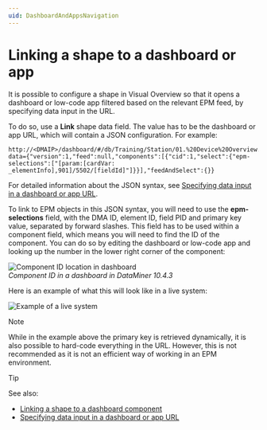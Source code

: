 ```yaml
---
uid: DashboardAndAppsNavigation
---
```


# Linking a shape to a dashboard or app

It is possible to configure a shape in Visual Overview so that it opens a dashboard or low-code app filtered based on the relevant EPM feed, by specifying data input in the URL.

To do so, use a **Link** shape data field. The value has to be the dashboard or app URL, which will contain a JSON configuration. For example:

```text
http://<DMAIP>/dashboard/#/db/Training/Station/01.%20Device%20Overview.dmadb?data={"version":1,"feed":null,"components":[{"cid":1,"select":{"epm-selections":["[param:[cardVar: _elementInfo],901]/5502/[fieldId]"]}}],"feedAndSelect":{}}
```

For detailed information about the JSON syntax, see [Specifying data input in a dashboard or app URL](xref:Specifying_data_input_in_a_URL).

To link to EPM objects in this JSON syntax, you will need to use the **epm-selections** field, with the DMA ID, element ID, field PID and primary key value, separated by forward slashes. This field has to be used within a component field, which means you will need to find the ID of the component. You can do so by editing the dashboard or low-code app and looking up the number in the lower right corner of the component:

![Component ID location in dashboard](~/develop/images/EPM_Retrieving_component_ID2.png)<br>
*Component ID in a dashboard in DataMiner 10.4.3*

Here is an example of what this will look like in a live system:

![Example of a live system](~/develop/images/348001913-4db1ed7c-b5e7-45fc-a55b-cd7ae9f533f0.png)

> [!NOTE]
> While in the example above the primary key is retrieved dynamically, it is also possible to hard-code everything in the URL. However, this is not recommended as it is not an efficient way of working in an EPM environment.

> [!TIP]
> See also:
>
> - [Linking a shape to a dashboard component](xref:Linking_a_shape_to_a_dashboard_component)
> - [Specifying data input in a dashboard or app URL](xref:Specifying_data_input_in_a_URL)
